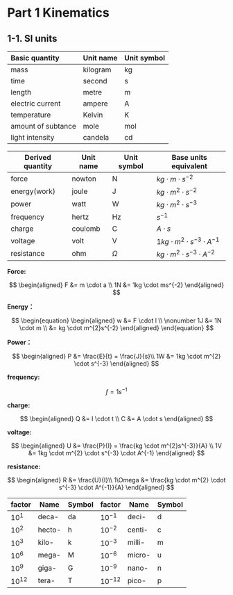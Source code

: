 # Part 1 Kinematics

## 1-1. SI units

| Basic quantity     | Unit name | Unit symbol |
|:------------------ | --------- |:----------- |
| mass               | kilogram  | kg          |
| time               | second    | s           |
| length             | metre     | m           |
| electric current   | ampere    | A           |
| temperature        | Kelvin    | K           |
| amount of subtance | mole      | mol         |
| light intensity    | candela   | cd          |

| Derived quantity | Unit name | Unit symbol | Base units equivalent                       |
| ---------------- | --------- | ----------- | ------------------------------------------- |
| force            | nowton    | N           | $kg \cdot m \cdot s^{-2}$                   |
| energy(work)     | joule     | J           | $kg \cdot m^{2} \cdot s^{-2}$               |
| power            | watt      | W           | $kg \cdot m^{2} \cdot s^{-3}$               |
| frequency        | hertz     | Hz          | $s^{-1}$                                    |
| charge           | coulomb   | C           | $A \cdot s$                                 |
| voltage          | volt      | V           | $1kg \cdot m^{2} \cdot s^{-3} \cdot A^{-1}$ |
| resistance       | ohm       | $\Omega$    | $kg \cdot m^{2} \cdot s^{-3} \cdot A^{-2}$  |

**Force:**

$$
\begin{aligned} 
F &= m \cdot a \\
1N &= 1kg \cdot ms^{-2}
\end{aligned}
$$

**Energy：**

$$
\begin{equation} 
\begin{aligned} 
  w &= F \cdot l \\ \nonumber
 1J &= 1N \cdot m \\
&= kg \cdot m^{2}s^{-2}
\end{aligned}
\end{equation}
$$

**Power：**

$$
\begin{aligned}
P &= \frac{E}{t} = \frac{J}{s}\\
1W &= 1kg \cdot m^{2} \cdot s^{-3}
\end{aligned}
$$

**frequency:**

$$
f = 1s^{-1}
$$

**charge:**

$$
\begin{aligned}
Q &= I \cdot t \\
C &= A \cdot s
\end{aligned}
$$

**voltage:**

$$
\begin{aligned}
U &= \frac{P}{I} = \frac{kg \cdot m^{2}s^{-3}}{A} \\
1V &= 1kg \cdot m^{2} \cdot s^{-3} \cdot A^{-1}
\end{aligned}
$$

**resistance:**

$$
\begin{aligned}
R &= \frac{U}{I}\\
1\Omega &= \frac{kg \cdot m^{2} \cdot s^{-3} \cdot A^{-1}}{A}
\end{aligned}
$$

| factor    | Name   | Symbol | factor     | Name   | Symbol |
| --------- | ------ | ------ | ---------- | ------ | ------ |
| $10^1$    | deca-  | da     | $10^{-1}$  | deci-  | d      |
| $10^2$    | hecto- | h      | $10^{-2}$  | centi- | c      |
| $10^3$    | kilo-  | k      | $10^{-3}$  | milli- | m      |
| $10^6$    | mega-  | M      | $10^{-6}$  | micro- | u      |
| $10^9$    | giga-  | G      | $10^{-9}$  | nano-  | n      |
| $10^{12}$ | tera-  | T      | $10^{-12}$ | pico-  | p      |




